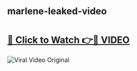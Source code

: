 ## marlene-leaked-video 

# <h2><a href="http://freeplayer.one?title=marlene-leaked-video&ref=21J">🔗 Click to Watch 👉🔴 VIDEO</a></h2>

<a href="http://freeplayer.one?title=marlene-leaked-video&ref=21J" rel="nofollow" data-target="animated-image.originalLink"><img src="https://i.ibb.co.com/xMMVF88/686577567.gif" alt="Viral Video Original" style="max-width: 100%; display: inline-block;" data-target="animated-image.originalImage"></a>

